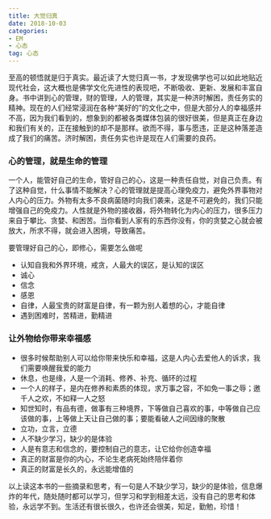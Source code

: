 ```yaml
---
title: 大觉归真
date: 2018-10-03
categories: 
- EM 
- 心态
tag: 心态 
---
```


至高的顿悟就是归于真实。最近读了大觉归真一书，才发现佛学也可以如此地贴近现代社会，这大概也是佛学文化先进性的表现吧，不断吸收、更新、发展和丰富自身。书中讲到心的管理，财的管理，人的管理，其实是一种济时解困，责任务实的精神。现在的人们经常浸润在各种“美好的”的文化之中，但是大部分人的幸福感并不高，因为我们看到的，想象到的都被各类媒体包装的很好很美，但是真正在身边和我们有关的，正在接触到的却不是那样。欲而不得，事与愿违，正是这种落差造成了我们的痛苦。济时解困，责任务实也许是现在人们需要的良药。

### 心的管理，就是生命的管理
一个人，能管好自己的生命，管好自己的心，这是一种责任自觉，对自己负责。有了这种自觉，什么事情不能解决？心的管理就是提高心理免疫力，避免外界事物对人内心的压力。外物有太多不良病菌随时向我们袭来，这是不可避免的，我们只能增强自己的免疫力。人性就是外物的接收器，将外物转化为内心的压力，很多压力来自于攀比、贪婪、和困苦。当你看到人家有的东西你没有，你的贪婪之心就会被放大，所求不得，就会进入困境，导致痛苦。

要管理好自己的心，即修心，需要怎么做呢
* 认知自我和外界环境，戒贪，人最大的误区，是认知的误区
* 诚心
* 信念
* 感恩
* 自律，人最宝贵的财富是自律，有一颗为别人着想的心，才能自律
* 遇到困难时，苦精进，勤精进

### 让外物给你带来幸福感
* 很多时候帮助别人可以给你带来快乐和幸福，这是人内心去爱他人的诉求，我们需要唤醒我爱的能力
* 休息，也是缘，人是一个消耗、修养、补充、循环的过程
* 一个人的样子，是内在修养和素质的体现，求万事之容，不如免一事之辱；邀千人之欢，不如释一人之怒
* 知世知时，有品有德，做事有三种境界，下等做自己喜欢的事，中等做自己应该做的事，上等做上天让自己做的事；要能看破人之间因缘的聚散
* 立功，立言，立德
* 人不缺少学习，缺少的是体验
* 人是有意志和信念的，要控制自己的意志，让它给你创造幸福
* 真正的财富是你的内心，不论生老病死始终陪伴着你
* 真正的财富是长久的，永远能增值的

以上读这本书的一些摘录和思考，有一句是人不缺少学习，缺少的是体验，信息爆炸的年代，随处随时都可以学习，但学习和学到相差太远，没有自己的思考和体验，永远学不到。生活还有很长很久，也许还会很美，知足，勤勉，珍惜！
